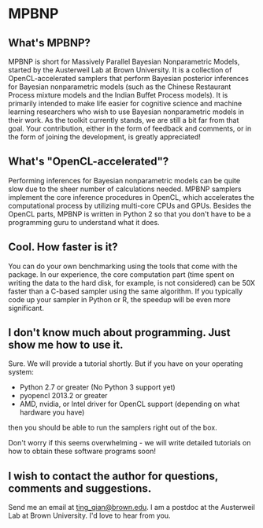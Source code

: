 MPBNP
=====

What's MPBNP?
---
MPBNP is short for Massively Parallel Bayesian Nonparametric Models, started by the Austerweil Lab at Brown University. It is a collection of OpenCL-accelerated samplers that perform Bayesian posterior inferences for Bayesian nonparametric models (such as the Chinese Restaurant Process mixture models and the Indian Buffet Process models). It is primarily intended to make life easier for cognitive science and machine learning researchers who wish to use Bayesian nonparametric models in their work. As the toolkit currently stands, we are still a bit far from that goal. Your contribution, either in the form of feedback and comments, or in the form of joining the development, is greatly appreciated!

What's "OpenCL-accelerated"?
---
Performing inferences for Bayesian nonparametric models can be quite slow due to the sheer number of calculations needed. MPBNP samplers implement the core inference procedures in OpenCL, which accelerates the computational process by utilizing multi-core CPUs and GPUs. Besides the OpenCL parts, MPBNP is  written in Python 2 so that you don't have to be a programming guru to understand what it does.

Cool. How faster is it?
---
You can do your own benchmarking using the tools that come with the package. In our experience, the core computation part (time spent on writing the data to the hard disk, for example, is not considered) can be 50X faster than a C-based sampler using the same algorithm. If you typically code up your sampler in Python or R, the speedup will be even more significant.

I don't know much about programming. Just show me how to use it.
---
Sure. We will provide a tutorial shortly. But if you have on your operating system:

* Python 2.7 or greater (No Python 3 support yet)
* pyopencl 2013.2 or greater
* AMD, nvidia, or Intel driver for OpenCL support (depending on what hardware you have)

then you should be able to run the samplers right out of the box. 

Don't worry if this seems overwhelming - we will write detailed tutorials on how to obtain these software programs soon!

I wish to contact the author for questions, comments and suggestions.
---
Send me an email at ting_qian@brown.edu. I am a postdoc at the Austerweil Lab at Brown University. I'd love to hear from you.